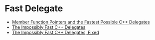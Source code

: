 # Fast Delegate

* [Member Function Pointers and the Fastest Possible C++ Delegates][0]
* [The Impossibly Fast C++ Delegates][1]
* [The Impossibly Fast C++ Delegates, Fixed][2]

[0]: http://web.archive.org/web/20210325180730/https://www.codeproject.com/Articles/7150/Member-Function-Pointers-and-the-Fastest-Possible
[1]: http://web.archive.org/web/20210506235027/https://www.codeproject.com/Articles/11015/The-Impossibly-Fast-C-Delegates
[2]: http://web.archive.org/web/20210325181709/https://www.codeproject.com/Articles/1170503/The-Impossibly-Fast-Cplusplus-Delegates-Fixed
